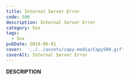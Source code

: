 ```yaml
---
title: Internal Server Error
code: 500
description: Internal Server Error
category: 5xx
tags:
  - 5xx
pubDate: 2014-06-01
cover:  '../../assets/capy-media/Capy500.gif'
coverAlt: Internal Server Error
---
```


__DESCRIPTION__